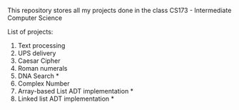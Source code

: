 This repository stores all my projects done in the class CS173 - Intermediate Computer Science

List of projects:
1. Text processing
2. UPS delivery 
3. Caesar Cipher
4. Roman numerals
5. DNA Search *
6. Complex Number
7. Array-based List ADT implementation *
8. Linked list ADT implementation *